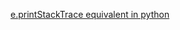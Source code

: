 [e.printStackTrace equivalent in python](https://stackoverflow.com/questions/9555133/e-printstacktrace-equivalent-in-python)

